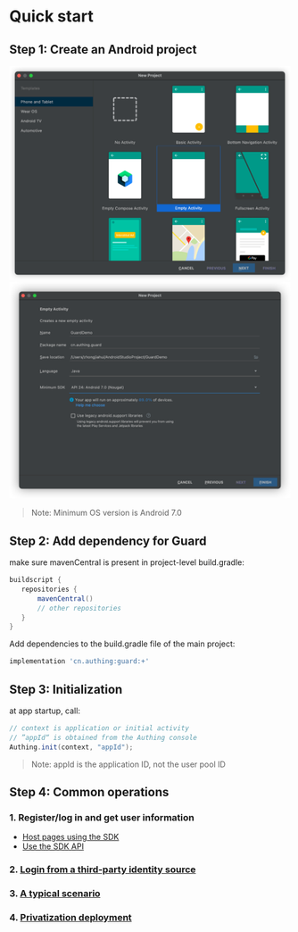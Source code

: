 # Quick start

<LastUpdated/>

## Step 1: Create an Android project

<img src="./images/create_project1.png" alt="drawing" width="800"/>

<img src="./images/create_project2.png" alt="drawing" width="800"/>

> Note: Minimum OS version is Android 7.0

## Step 2: Add dependency for Guard

make sure mavenCentral is present in project-level build.gradle:

 ```groovy
 buildscript {
    repositories {
        mavenCentral()
        // other repositories
    }
 }
 ```

Add dependencies to the build.gradle file of the main project:

```groovy
implementation 'cn.authing:guard:+'
```

## Step 3: Initialization

at app startup, call:

```java
// context is application or initial activity
// ”appId“ is obtained from the Authing console
Authing.init(context, "appId");
```

> Note: appId is the application ID, not the user pool ID

## Step 4: Common operations

###  1. Register/log in and get user information

- [Host pages using the SDK](./develop.md)
- [Use the SDK API](./apis/)

### 2. [Login from a third-party identity source](./social/)

### 3. [A typical scenario](./scenario/)

### 4. [Privatization deployment](./onpremise.md)


